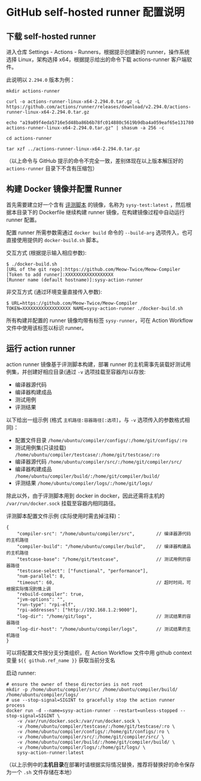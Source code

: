 # GitHub self-hosted runner 配置说明

## 下载 self-hosted runner

进入仓库 Settings - Actions - Runners，根据提示创建新的 runner，操作系统选择 Linux，架构选择 x64，根据提示给出的命令下载 actions-runner 客户端软件。

此说明以 `2.294.0` 版本为例：

```shell
mkdir actions-runner

curl -o actions-runner-linux-x64-2.294.0.tar.gz -L https://github.com/actions/runner/releases/download/v2.294.0/actions-runner-linux-x64-2.294.0.tar.gz

echo "a19a09f4eda5716e5d48ba86b6b78fc014880c5619b9dba4a059eaf65e131780  actions-runner-linux-x64-2.294.0.tar.gz" | shasum -a 256 -c

cd actions-runner

tar xzf ../actions-runner-linux-x64-2.294.0.tar.gz
```

（以上命令与 GitHub 提示的命令不完全一致，差别体现在以上版本解压好的 `actions-runner` 目录下不含有压缩包）

## 构建 Docker 镜像并配置 Runner

首先需要建立好一个含有 [评测脚本](https://github.com/Meow-Twice/sysy-test) 的镜像，名称为 `sysy-test:latest` ，然后根据本目录下的 Dockerfile 继续构建 runner 镜像，在构建镜像过程中自动运行 runner 配置。

配置 runner 所需参数需通过 `docker build` 命令的 `--build-arg` 选项传入，也可直接使用提供的 `docker-build.sh` 脚本。

交互方式 (根据提示输入相应参数):

```
$ ./docker-build.sh
[URL of the git repo]:https://github.com/Meow-Twice/Meow-Compiler
[Token to add runner]:XXXXXXXXXXXXXXXXXX
[Runner name (default hostname)]:sysy-action-runner
```

非交互方式 (通过环境变量直接传入参数):

```
$ URL=https://github.com/Meow-Twice/Meow-Compiler TOKEN=XXXXXXXXXXXXXXXXXX NAME=sysy-action-runner ./docker-build.sh
```

所有构建并配置的 runner 镜像均带有标签 `sysy-runner`，可在 Action Workflow 文件中使用该标签以标识 runner。

## 运行 action runner

action runner 镜像基于评测脚本构建，部署 runner 的主机需事先装载好测试用例集，并创建好相应目录(通过 `-v` 选项挂载至容器内)以存放: 

- 编译器源代码
- 编译器构建成品
- 测试用例
- 评测结果

以下给出一组示例 (格式 `主机路径:容器路径[:选项]`，与 `-v` 选项传入的参数格式相同)：

- 配置文件目录 `/home/ubuntu/compiler/configs/:/home/git/configs/:ro`
- 测试用例集(只读挂载) `/home/ubuntu/compiler/testcase/:/home/git/testcase/:ro`
- 编译器源代码 `/home/ubuntu/compiler/src/:/home/git/compiler/src/`
- 编译器构建成品 `/home/ubuntu/compiler/build/:/home/git/compiler/build/`
- 评测结果 `/home/ubuntu/compiler/logs/:/home/git/logs/`

除此以外，由于评测脚本用到 docker in docker，因此还需将主机的 `/var/run/docker.sock` 挂载至容器内相同路径。

评测脚本配置文件示例 (实际使用时需去掉注释)：

```jsonc
{
    "compiler-src": "/home/ubuntu/compiler/src",        // 编译器源代码的主机路径
    "compiler-build": "/home/ubuntu/compiler/build",    // 编译器构建品的主机路径
    "testcase-base": "/home/git/testcase",              // 测试用例的容器路径
    "testcase-select": ["functional", "performance"],
    "num-parallel": 8,
    "timeout": 60,                                      // 超时时间，可根据实际情况酌情上调
    "rebuild-compiler": true,                                 
    "jvm-options": "",
    "run-type": "rpi-elf",                                             
    "rpi-addresses": ["http://192.168.1.2:9000"],
    "log-dir": "/home/git/logs",                        // 测试结果的容器路径
    "log-dir-host": "/home/ubuntu/compiler/logs",       // 测试结果的主机路径
}
```

可以将配置文件按分支分类组织，在 Action Workflow 文件中用 github context 变量 `${{ github.ref_name }}` 获取当前分支名

启动 runner:

```shell
# ensure the owner of these directories is not root
mkdir -p /home/ubuntu/compiler/src/ /home/ubuntu/compiler/build/ /home/ubuntu/compiler/logs/
# use --stop-signal=SIGINT to gracefully stop the action runner process
docker run -d --name=sysy-action-runner --restart=unless-stopped --stop-signal=SIGINT \
    -v /var/run/docker.sock:/var/run/docker.sock \
    -v /home/ubuntu/compiler/testcase/:/home/git/testcase/:ro \
    -v /home/ubuntu/compiler/configs/:/home/git/configs/:ro \
    -v /home/ubuntu/compiler/src/:/home/git/compiler/src/ \
    -v /home/ubuntu/compiler/build/:/home/git/compiler/build/ \
    -v /home/ubuntu/compiler/logs/:/home/git/logs/ \
    sysy-action-runner:latest
```

（以上示例中的**主机目录**在部署时请根据实际情况替换，推荐将替换好的命令保存为一个 `.sh` 文件存储在本地）